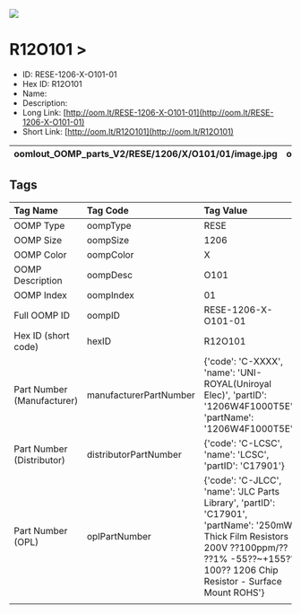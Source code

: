 


  
![][im]
# R12O101 > 

- ID: RESE-1206-X-O101-01
- Hex ID: R12O101
- Name: 
- Description: 
- Long Link: [http://oom.lt/RESE-1206-X-O101-01](http://oom.lt/RESE-1206-X-O101-01)
- Short Link: [http://oom.lt/R12O101](http://oom.lt/R12O101)
  

|oomlout_OOMP_parts_V2/RESE/1206/X/O101/01/image.jpg|oomlout_OOMP_parts_V2/RESE/1206/X/O101/01/image_BOTTOM.jpg|||
| :---: | :---: | :---: | :---: |

## Tags
  

|Tag Name|Tag Code|Tag Value|
| :--- | :--- | :--- |
|OOMP Type|oompType|RESE|
|OOMP Size|oompSize|1206|
|OOMP Color|oompColor|X|
|OOMP Description|oompDesc|O101|
|OOMP Index|oompIndex|01|
|Full OOMP ID|oompID|RESE-1206-X-O101-01|
|Hex ID (short code)|hexID|R12O101|
|Part Number (Manufacturer)|manufacturerPartNumber|{'code': 'C-XXXX', 'name': 'UNI-ROYAL(Uniroyal Elec)', 'partID': '1206W4F1000T5E', 'partName': '1206W4F1000T5E'}|
|Part Number (Distributor)|distributorPartNumber|{'code': 'C-LCSC', 'name': 'LCSC', 'partID': 'C17901'}|
|Part Number (OPL)|oplPartNumber|{'code': 'C-JLCC', 'name': 'JLC Parts Library', 'partID': 'C17901', 'partName': '250mW Thick Film Resistors 200V ??100ppm/?? ??1% -55??~+155?? 100?? 1206  Chip Resistor - Surface Mount ROHS'}|
||||



[im]: oomlout_OOMP_parts_V2/RESE/1206/X/O101/01/image_450.jpg
